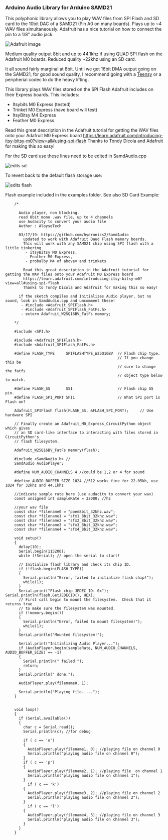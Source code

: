 ### Arduino Audio Library for Arduino SAMD21

This polyphonic library allows you to play WAV files from SPI Flash and SD card to the 10bit DAC of a SAMD21 (Pin A0 on many boards). Plays up to ~4 WAV files simultaneously. Adafruit has a nice tutorial on how to connect the pin to a 1/8" audio jack.

![Adafruit image](https://learn.adafruit.com/assets/57479)

Medium quality output 8bit and up to 44.1khz if using QUAD SPI flash on the Adafruit M0 boards. Reduced quality ~22khz using an SD card. 

It all sound fairly marginal at 8bit. Until we get 16bit DMA output going on the SAMD21, for good sound quality, I recommend going with a [Teensy](https://www.pjrc.com/teensy/td_libs_Audio.html) or a peripherial codec to do the heavy lifting.

This library plays WAV files stored on the SPI Flash Adafruit includes on their Express boards. 
This includes: 
* Itsybits M0 Express (tested) 
* Trinket M0 Express (have board will test) 
* ItsyBitsy M4 Express 
* Feather M0 Express



Read this great description in the Adafruit tutorial for getting the WAV files onto your Adafruit M0 Express board
https://learn.adafruit.com/introducing-itsy-bitsy-m0?view=all#using-spi-flash 
Thanks to Tondy Dicola and Adafruit for making this so easy!

For the SD card use these lines need to be edited in SamdAudio.cpp

![edits sd](https://github.com/hydronics2/SamdAudio/blob/master/library_modification_SD_card.JPG)

To revert back to the default flash storage use:

![edits flash](https://github.com/hydronics2/SamdAudio/blob/master/library_modification_flash.JPG)


Flash example included in the examples folder. See also SD Card Example:

        /*

          Audio player, non blocking.
          read 8bit mono .wav file, up to 4 channels
          use Audacity to convert your audio file
          Author : AloyseTech

          03/17/19: https://github.com/hydronics2/SamdAudio
            updated to work with Adafruit Qaud Flash memory boards.
            This will work with any SAMD21 chip using SPI flash with a little tinkering
             - itsyBitsy M0 Express, 
             - Feather M0 Express, 
             - probalby M4 of abovev and trinkets 

            Read this great description in the Adafruit tutorial for getting the WAV files onto your Adafruit M0 Express board
            https://learn.adafruit.com/introducing-itsy-bitsy-m0?view=all#using-spi-flash
            Thanks to Tondy Dicola and Adafruit for making this so easy!

          if the sketch compiles and Initializes Audio player, but no sound, look in SamdAudio.cpp and umcomment these! 
           - #include <Adafruit_SPIFlash.h>
           - #include <Adafruit_SPIFlash_FatFs.h>
           - extern Adafruit_W25Q16BV_FatFs memory;

        */

        #include <SPI.h>

        #include <Adafruit_SPIFlash.h>
        #include <Adafruit_SPIFlash_FatFs.h>

        #define FLASH_TYPE     SPIFLASHTYPE_W25Q16BV  // Flash chip type.
                                                      // If you change this be
                                                      // sure to change the fatfs
                                                      // object type below to match.

        #define FLASH_SS       SS1                    // Flash chip SS pin.
        #define FLASH_SPI_PORT SPI1                   // What SPI port is Flash on?

        Adafruit_SPIFlash flash(FLASH_SS, &FLASH_SPI_PORT);     // Use hardware SPI

        // Finally create an Adafruit_M0_Express_CircuitPython object which gives
        // an SD card-like interface to interacting with files stored in CircuitPython's
        // flash filesystem.

        Adafruit_W25Q16BV_FatFs memory(flash);

        #include <SamdAudio.h> // 
        SamdAudio AudioPlayer; 

        #define NUM_AUDIO_CHANNELS 4 //could be 1,2 or 4 for sound

        #define AUDIO_BUFFER_SIZE 1024 //512 works fine for 22.05kh, use 1024 for 32khz and 44.1khz

        //indicate sample rate here (use audacity to convert your wav)
        const unsigned int sampleRate = 32000; //hz

        //your wav file
        const char *filename0 = "poem8bit_32khz.wav";
        const char *filename1 = "sfx1_8bit_32khz.wav";
        const char *filename2 = "sfx2_8bit_32khz.wav";
        const char *filename3 = "sfx3_8bit_32khz.wav";
        const char *filename4 = "sfx4_8bit_32khz.wav";

        void setup()
        {
          delay(10);
          Serial.begin(115200);
          while (!Serial); // open the serial to start!

          // Initialize flash library and check its chip ID.
          if (!flash.begin(FLASH_TYPE)) 
          {
            Serial.println("Error, failed to initialize flash chip!");
            while(1);
          }
          Serial.print("Flash chip JEDEC ID: 0x"); Serial.println(flash.GetJEDECID(), HEX);
          // First call begin to mount the filesystem.  Check that it returns true
          // to make sure the filesystem was mounted.
          if (!memory.begin()) 
          {
            Serial.println("Error, failed to mount filesystem!");
            while(1);
          }
          Serial.println("Mounted filesystem!");  

          Serial.print("Initializing Audio Player...");
          if (AudioPlayer.begin(sampleRate, NUM_AUDIO_CHANNELS, AUDIO_BUFFER_SIZE) == -1) 
          {
            Serial.println(" failed!");
            return;
          }
          Serial.println(" done.");

          AudioPlayer.play(filename0, 1);

          Serial.println("Playing file.....");
        }


        void loop()
        {
          if (Serial.available()) 
          {
            char c = Serial.read();
            Serial.println(c); //for debug

            if ( c == 'o') 
            {
              AudioPlayer.play(filename1, 0); //playing file on channel 0
              Serial.println("playing audio file on channel 0");
            }
            if ( c == 'p') 
            {
              AudioPlayer.play(filename2, 1); //playing file  on channel 1
              Serial.println("playing audio file on channel 1");
            }
              if ( c == 'k') 
            {
              AudioPlayer.play(filename3, 2); //playing file on channel 2
              Serial.println("playing audio file on channel 2");
            }
              if ( c == 'l') 
            {
              AudioPlayer.play(filename4, 3); //playing file on channel 3
              Serial.println("playing audio file on channel 3");
            }    
          } 
        }

